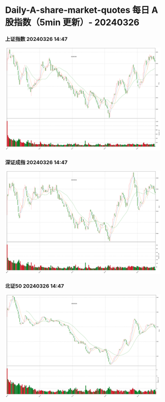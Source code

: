
# Daily-A-share-market-quotes 每日 A 股指数（5min 更新）- 20240326

### 上证指数 20240326 14:47
![](./fig/2024/3/20240326-sh000001.png)

### 深证成指 20240326 14:47
![](./fig/2024/3/20240326-sz399001.png)

### 北证50 20240326 14:47
![](./fig/2024/3/20240326-bj899050.png)
